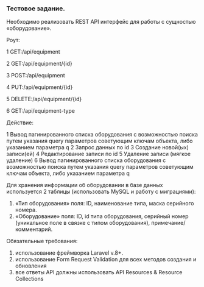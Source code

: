 <h3>Тестовое задание.</h3>

Необходимо реализовать REST API интерфейс для работы с сущностью «оборудование».
 
Роут:

1 GET:/api/equipment

2 GET:/api/equipment/{id}

3 POST:/api/equipment

4 PUT:/api/equipment/{id}

5 DELETE:/api/equipment/{id}

6 GET:/api/equipment-type

Действие:

1 Вывод пагинированного списка оборудования с возможностью поиска путем указания query параметров советующим ключам объекта, либо указанием параметра q
2 Запрос данных по id
3 Создание новой(ых) записи(ей) 
4 Редактирование записи по id 
5 Удаление записи (мягкое удаление)
6 Вывод пагинированного списка оборудования с возможностью поиска путем указания query параметров советующим ключам объекта, либо указанием параметра q

Для хранения информации об оборудовании в базе данных используется 2 таблицы (использовать MySQL и работу с миграциями):
1. «Тип оборудования» поля: ID, наименование типа, маска серийного номера.
2. «Оборудование» поля: ID, id типа оборудования, серийный номер (уникальное поле в связке с типом оборудования), примечание/комментарий.

Обязательные требования:

1. использование фреймворка Laravel v.8+.
2. использование Form Request Validation для всех методов создания и обновления
3. все ответы API должны использовать API Resources & Resource Collections
